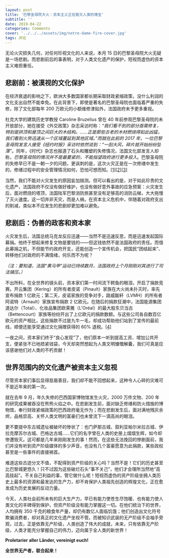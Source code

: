 ```yaml
---
layout: post
title: '巴黎圣母院大火：资本主义正在毁灭人类的瑰宝'
subtitle: ''
date: 2019-04-22
categories: Comments
cover: '../../../assets/img/notre-dame-fire-cover.jpg'
tags: 评论
---
```


无论火灾损失几何，对任何珍视文化的人来说，本月 15 日的巴黎圣母院大火无疑是一场悲剧。而悲剧前后的事表明，对于人类文化遗产的保护，短视而虚伪的资本主义难担重任。

## 悲剧前：被漠视的文化保护

在经济衰退的影响之下，欧洲大多数国家都长期采取财政紧缩政策，没什么利润的文化支出自然不能幸免。在此背景下，即使是著名的巴黎圣母院也面临着严重的失修，除了文化部每年 200 万欧元的小额维修津贴外，法国政府未予更多重视。

杜克大学的建筑历史学教授 Caroline Bruzelius 曾在 40 年前参观巴黎圣母院的未开放部分，她在接受《外交政策》杂志采访时称：*“我们看不到的部分亟需修复，特别是拱顶和屋顶之间巨大的木结构。……正是那些古老的木材燃烧得如此凶猛，我们看到火势迅速从一个区域蔓延到其他区域。”*而就在此前的 2017 年，一位巴黎圣母院发言人接受《纽约时报》采访时依然说到：*“一刮大风，碎片就开始纷纷坠落”*。同年，《时代》杂志也报道了石头和雕塑的失修情况，法国文化部发言人却称，*巴黎圣母院的情况并不是最要紧的，不能指望政府进行更多投入*。巴黎圣母院的失修早已不是一朝一夕的问题，更讽刺的是，这次火灾正是在一次修缮中发生的，修缮过程中的安全管理情况如何，恐怕可想而知。[[1]](https://foreignpolicy.com/2019/04/16/this-restoration-will-take-at-least-a-decade)[[2]](https://www.bloomberg.com/opinion/articles/2019-04-16/how-did-paris-notre-dame-fall-into-such-disrepair)[[3]](https://www.nytimes.com/2017/09/28/world/europe/paris-notre-dame-renovation.html)

当然，我们不能对火灾发生的原因妄加揣测。但可以看出的是，对于如此珍贵的文化遗产，法国政府不仅没有做好维护，也没有做好意外事故的应急预案：火灾发生后，面对燃烧的塔顶，法国陆军巴黎消防旅甚至没有足够高的消防云梯，大大拖慢了灭火速度。这一切并非天灾，而是人祸，在资本主义危机中，伴随着对政府支出的削减，类似本不应发生的悲剧却更加难以避免。

## 悲剧后：伪善的政客和资本家

火灾发生后，法国总统马克龙反应迅速——当然不是迅速反思，而是迅速发起国际募捐。他终于想起来修复文物是要钱的——但这钱依然不是法国政府的责任。而借此募捐之机，不但能节约政府开支，还能创造一个宣传机会，把国民“团结起来”、转移他们对政府的不满情绪，何乐而不为呢？

*（注：要知道，法国“黄马甲”运动已持续数月，法国政府上个月刚刚对其进行了司法镇压。）*

不出所料，在全世界的镜头前，资本家们第一时间流下鳄鱼的眼泪，开启了捐款竞赛。开云集团（Kering）的所有者皮诺（Pinault）家族在大火尚未扑灭时，率先宣布捐款 1 亿欧元；第二天，皮诺家族的竞争对手，路威酩轩（LVMH）的所有者阿诺特（Arnault）家族宣布捐款 2 亿欧元。在随后的捐款狂潮中，法国能源集团道达尔（Total）、化妆品集团欧莱雅（L'Oréal）的最大股东贝当古（Bettencourt）家族等纷纷开出了上亿欧元的捐款数额。与这些公司各自数百亿欧元的资产相比，这些捐款不过是九牛一毛，却成功帮助他们站到了宣传的最前线，顺便还能享受通过文化捐赠获得的 60% 退税。[[4]](http://www.ftchinese.com/story/001082346)

一夜之间，资本家们终于“良心发现”了，他们原本一听到提高工资、增加公共开支，便紧张不已地捂紧钱袋，今天却突然想起为人类文明慷慨解囊，我们可真是应该感谢他们对人类的不朽贡献！

## 世界范围内的文化遗产被资本主义忽视

尽管资本家们事后显得慈眉善目，我们却不能不回想起来，这种令人心碎的灾难可不是近年来的第一次。

就在去年 9 月，年久失修的巴西国家博物馆发生火灾，2000 万件文物、200 年的研究成果被吞没在熊熊火焰之中。在悲剧发生前，面对缺乏修缮和防火措施的博物馆，奉行财政紧缩政策的巴西政府毫无作为；而在悲剧发生后，面对满地残灰余烬，品格崇高、关怀人类文明的富豪们也未曾流下一滴高尚的眼泪。

更不要提中东古城遗址被破坏的惨状了：也门萨那古城、叙利亚帕尔米拉古城、伊拉克摩苏尔古城、巴格达古城……它们的名字曾在人类的史册上熠熠生辉，如今却惨遭毁灭。这可都是几年来刚刚发生的事！然而，在这些无法挽回的惨剧面前，我们并没有听到资产阶级媒体的多少声音，也没有几个富豪愿意为此捐款，某些政权甚至是一些事件的直接祸首。

难道这些古迹分文不值，不配得到资产阶级的关心吗？当然不是！它们的历史甚至比巴黎城更悠久！只不过因为这些破烂石头“事不关己”，他们才会理所当然地“高高挂起”。不关自己利益的事，管它做什么呢！短视而虚伪的资产阶级坐拥人类历史上最多的资源和最发达的生产力，却不肯保护人类祖先创造的辉煌文化，正在愈发成为历史发展的反动力量。

今天，人类社会前所未有的巨大生产力，早已有能力使苍生尽饱暖、也有能力使人类文化的丰碑得到保护，但资产阶级没有能力掌握这一切。在他们统治下的世界，人均拥有 350 千克的粮食年产量，却仍有数亿人面临饥饿；他们创造出文化符号欺骗消费者，却对真正的文化遗产坐视不管。而被知识武装的无产阶级不会袖手旁观，过去，正是依靠无产阶级，人类创造了伟大的成就，未来，只有依靠无产阶级，人类才能充分掌握自己的伟力，迈向属于全人类的新世界！

**Proletarier aller Länder, vereinigt euch!**

**全世界无产者，联合起来！**